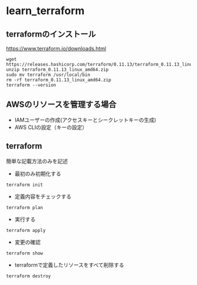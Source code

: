 # learn_terraform
## terraformのインストール
https://www.terraform.io/downloads.html

```
wget https://releases.hashicorp.com/terraform/0.11.13/terraform_0.11.13_linux_amd64.zip
unzip terraform_0.11.13_linux_amd64.zip
sudo mv terraform /usr/local/bin
rm -rf terraform_0.11.13_linux_amd64.zip
terraform --version
```

## AWSのリソースを管理する場合
* IAMユーザーの作成(アクセスキーとシークレットキーの生成)
* AWS CLIの設定（キーの設定）

## terraform
簡単な記載方法のみを記述

* 最初のみ初期化する

```
terraform init
```

* 定義内容をチェックする

```
terraform plan
```

* 実行する

```
terraform apply
```

* 変更の確認

```
terraform show
```

* terraformで定義したリソースをすべて削除する

```
terraform destroy
```

